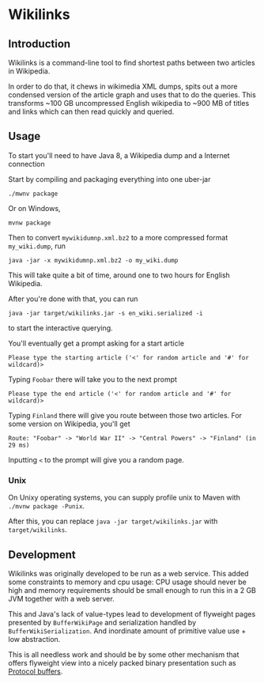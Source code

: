 # Wikilinks

## Introduction

Wikilinks is a command-line tool to find shortest paths between two articles in Wikipedia.

In order to do that, it chews in wikimedia XML dumps, spits out a more condensed version of the article graph and uses
that to do the queries. This transforms ~100 GB uncompressed English wikipedia to ~900 MB of titles and links which
can then read quickly and queried. 

## Usage

To start you'll need to have Java 8, a Wikipedia dump and a Internet connection

Start by compiling and packaging everything into one uber-jar
```
./mwnv package
```
Or on Windows,
```
mvnw package
```


Then to convert `mywikidumnp.xml.bz2` to a more compressed format `my_wiki.dump`, run
```
java -jar -x mywikidumnp.xml.bz2 -o my_wiki.dump
```

This will take quite a bit of time, around one to two hours for English Wikipedia.

After you're done with that, you can run 
```
java -jar target/wikilinks.jar -s en_wiki.serialized -i
```
to start the interactive querying.

You'll eventually get a prompt asking for a start article
```
Please type the starting article ('<' for random article and '#' for wildcard)>
```
Typing `Foobar` there will take you to the next prompt
```
Please type the end article ('<' for random article and '#' for wildcard)>
```
Typing `Finland` there will give you route between those two articles.
For some version on Wikipedia, you'll get
```
Route: "Foobar" -> "World War II" -> "Central Powers" -> "Finland" (in 29 ms)
```

Inputting `<` to the prompt will give you a random page.

### Unix

On Unixy operating systems, you can supply profile unix to Maven with `./mvnw package -Punix`.

After this, you can replace `java -jar target/wikilinks.jar` with `target/wikilinks`.

## Development

Wikilinks was originally developed to be run as a web service. This added some constraints to memory and cpu usage: CPU
usage should never be high and memory requirements should be small enough to run this in a 2 GB JVM together with a web
server.

This and Java's lack of value-types lead to development of flyweight pages presented by `BufferWikiPage` and
serialization handled by `BufferWikiSerialization`. And inordinate amount of primitive value use + low abstraction. 

This is all needless work and should be by some other mechanism that offers flyweight view into a nicely packed binary
presentation such as [Protocol buffers](https://developers.google.com/protocol-buffers/).
